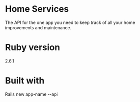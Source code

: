 # Home Services

The API for the one app you need to keep track of all your home improvements and maintenance.

# Ruby version
 2.6.1

# Built with 
Rails new app-name --api

